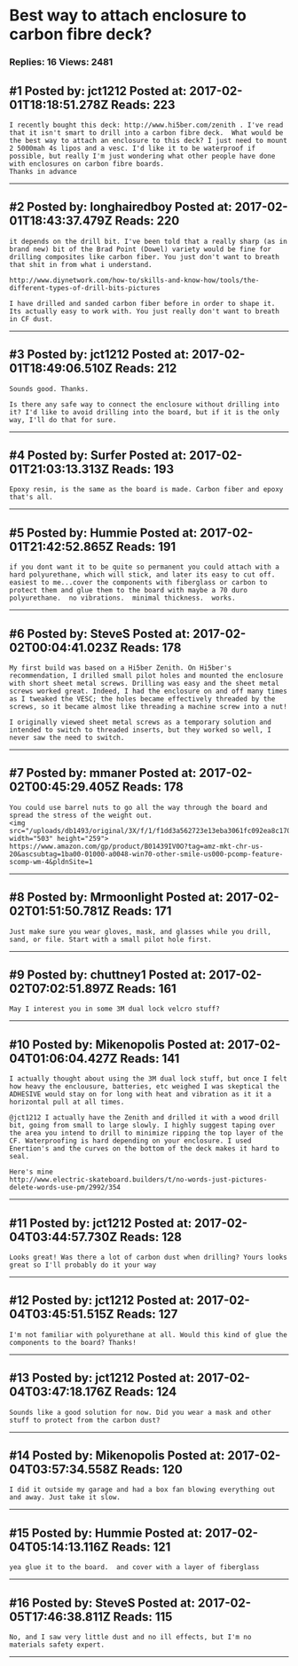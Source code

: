 # Best way to attach enclosure to carbon fibre deck?

### Replies: 16 Views: 2481

## \#1 Posted by: jct1212 Posted at: 2017-02-01T18:18:51.278Z Reads: 223

```
I recently bought this deck: http://www.hi5ber.com/zenith . I've read that it isn't smart to drill into a carbon fibre deck.  What would be the best way to attach an enclosure to this deck? I just need to mount 2 5000mah 4s lipos and a vesc. I'd like it to be waterproof if possible, but really I'm just wondering what other people have done with enclosures on carbon fibre boards. 
Thanks in advance
```

---
## \#2 Posted by: longhairedboy Posted at: 2017-02-01T18:43:37.479Z Reads: 220

```
it depends on the drill bit. I've been told that a really sharp (as in brand new) bit of the Brad Point (Dowel) variety would be fine for drilling composites like carbon fiber. You just don't want to breath that shit in from what i understand. 

http://www.diynetwork.com/how-to/skills-and-know-how/tools/the-different-types-of-drill-bits-pictures

I have drilled and sanded carbon fiber before in order to shape it. Its actually easy to work with. You just really don't want to breath in CF dust.
```

---
## \#3 Posted by: jct1212 Posted at: 2017-02-01T18:49:06.510Z Reads: 212

```
Sounds good. Thanks. 

Is there any safe way to connect the enclosure without drilling into it? I'd like to avoid drilling into the board, but if it is the only way, I'll do that for sure.
```

---
## \#4 Posted by: Surfer Posted at: 2017-02-01T21:03:13.313Z Reads: 193

```
Epoxy resin, is the same as the board is made. Carbon fiber and epoxy that's all.
```

---
## \#5 Posted by: Hummie Posted at: 2017-02-01T21:42:52.865Z Reads: 191

```
if you dont want it to be quite so permanent you could attach with a hard polyurethane, which will stick, and later its easy to cut off.  
easiest to me...cover the components with fiberglass or carbon to protect them and glue them to the board with maybe a 70 duro polyurethane.  no vibrations.  minimal thickness.  works.
```

---
## \#6 Posted by: SteveS Posted at: 2017-02-02T00:04:41.023Z Reads: 178

```
My first build was based on a Hi5ber Zenith. On Hi5ber's recommendation, I drilled small pilot holes and mounted the enclosure with short sheet metal screws. Drilling was easy and the sheet metal screws worked great. Indeed, I had the enclosure on and off many times as I tweaked the VESC; the holes became effectively threaded by the screws, so it became almost like threading a machine screw into a nut!

I originally viewed sheet metal screws as a temporary solution and intended to switch to threaded inserts, but they worked so well, I never saw the need to switch.
```

---
## \#7 Posted by: mmaner Posted at: 2017-02-02T00:45:29.405Z Reads: 178

```
You could use barrel nuts to go all the way through the board and spread the stress of the weight out.
<img src="/uploads/db1493/original/3X/f/1/f1dd3a562723e13eba3061fc092ea8c170521857.jpg" width="503" height="259">
https://www.amazon.com/gp/product/B01439IV0O?tag=amz-mkt-chr-us-20&ascsubtag=1ba00-01000-a0048-win70-other-smile-us000-pcomp-feature-scomp-wm-4&pldnSite=1
```

---
## \#8 Posted by: Mrmoonlight Posted at: 2017-02-02T01:51:50.781Z Reads: 171

```
Just make sure you wear gloves, mask, and glasses while you drill, sand, or file. Start with a small pilot hole first.
```

---
## \#9 Posted by: chuttney1 Posted at: 2017-02-02T07:02:51.897Z Reads: 161

```
May I interest you in some 3M dual lock velcro stuff?
```

---
## \#10 Posted by: Mikenopolis Posted at: 2017-02-04T01:06:04.427Z Reads: 141

```
I actually thought about using the 3M dual lock stuff, but once I felt how heavy the enclousure, batteries, etc weighed I was skeptical the ADHESIVE would stay on for long with heat and vibration as it it a horizontal pull at all times.

@jct1212 I actually have the Zenith and drilled it with a wood drill bit, going from small to large slowly. I highly suggest taping over the area you intend to drill to minimize ripping the top layer of the CF. Waterproofing is hard depending on your enclosure. I used Enertion's and the curves on the bottom of the deck makes it hard to seal. 

Here's mine
http://www.electric-skateboard.builders/t/no-words-just-pictures-delete-words-use-pm/2992/354
```

---
## \#11 Posted by: jct1212 Posted at: 2017-02-04T03:44:57.730Z Reads: 128

```
Looks great! Was there a lot of carbon dust when drilling? Yours looks great so I'll probably do it your way
```

---
## \#12 Posted by: jct1212 Posted at: 2017-02-04T03:45:51.515Z Reads: 127

```
I'm not familiar with polyurethane at all. Would this kind of glue the components to the board? Thanks!
```

---
## \#13 Posted by: jct1212 Posted at: 2017-02-04T03:47:18.176Z Reads: 124

```
Sounds like a good solution for now. Did you wear a mask and other stuff to protect from the carbon dust?
```

---
## \#14 Posted by: Mikenopolis Posted at: 2017-02-04T03:57:34.558Z Reads: 120

```
I did it outside my garage and had a box fan blowing everything out and away. Just take it slow.
```

---
## \#15 Posted by: Hummie Posted at: 2017-02-04T05:14:13.116Z Reads: 121

```
yea glue it to the board.  and cover with a layer of fiberglass
```

---
## \#16 Posted by: SteveS Posted at: 2017-02-05T17:46:38.811Z Reads: 115

```
No, and I saw very little dust and no ill effects, but I'm no materials safety expert.
```

---

